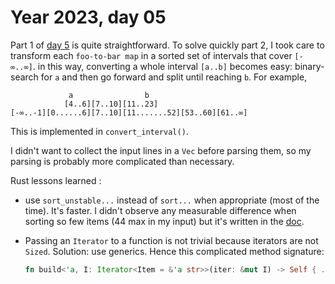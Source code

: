 # Year 2023, day 05

Part 1 of [day 5](https://adventofcode.com/2023/day/5) is quite straightforward. To solve quickly part 2, I took care to transform each `foo-to-bar map` in a sorted set of intervals that cover `[-∞..∞]`. in this way, converting a whole interval `[a..b]` becomes easy: binary-search for `a` and then go forward and split until reaching `b`. For example,

```text
             a                b
            [4..6][7..10][11..23]
[-∞..-1][0......6][7..10][11.......52][53..60][61..∞]
```

This is implemented in `convert_interval()`.

I didn't want to collect the input lines in a `Vec` before parsing them, so my parsing is probably more complicated than necessary.

Rust lessons learned :

* use `sort_unstable...` instead of `sort...` when appropriate (most of the time). It's faster. I didn't observe any measurable difference when sorting so few items (44 max in my input) but it's written in the [doc](https://doc.rust-lang.org/std/primitive.slice.html#method.sort).
* Passing an `Iterator` to a function is not trivial because iterators are not `Sized`. Solution: use generics. Hence this complicated method signature:

    ```rust
    fn build<'a, I: Iterator<Item = &'a str>>(iter: &mut I) -> Self { ... }
    ```
